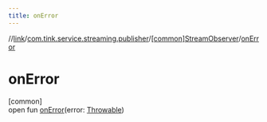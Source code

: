 ```yaml
---
title: onError
---
```

//[link](../../../index.html)/[com.tink.service.streaming.publisher](../index.html)/[[common]StreamObserver](index.html)/[onError](on-error.html)



# onError



[common]\
open fun [onError](on-error.html)(error: [Throwable](https://kotlinlang.org/api/latest/jvm/stdlib/kotlin/-throwable/index.html))




